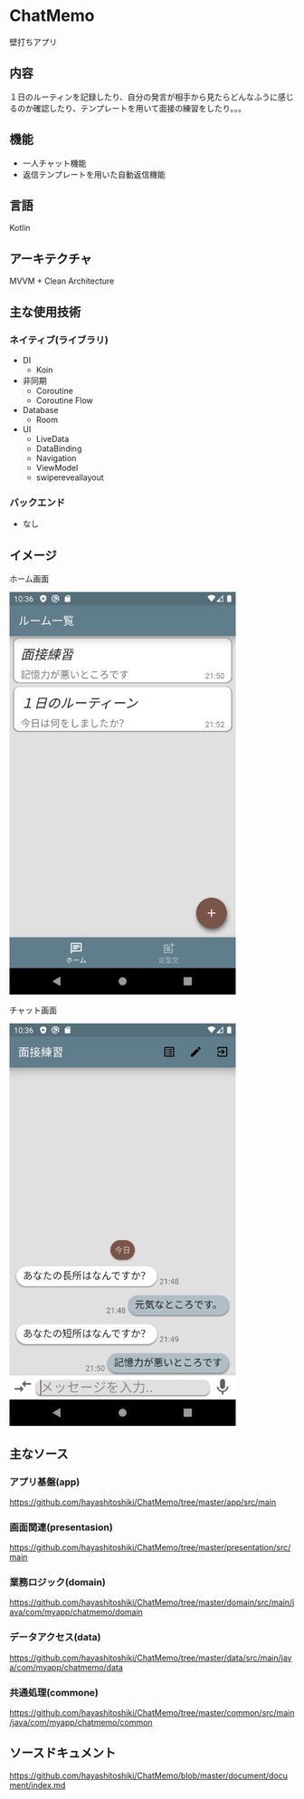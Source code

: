 # ChatMemo
壁打ちアプリ

## 内容
１日のルーティンを記録したり、自分の発言が相手から見たらどんなふうに感じるのか確認したり、テンプレートを用いて面接の練習をしたり。。。

## 機能
* 一人チャット機能
* 返信テンプレートを用いた自動返信機能
 
## 言語
Kotlin

## アーキテクチャ
MVVM + Clean Architecture

## 主な使用技術
###  ネイティブ(ライブラリ)
* DI
  * Koin
* 非同期
  * Coroutine
  * Coroutine Flow
* Database
  * Room
* UI
  * LiveData
  * DataBinding
  * Navigation
  * ViewModel
  * swipereveallayout

### バックエンド
* なし　


## イメージ
ホーム画面

<img src="https://github.com/hayashitoshiki/ChatMemo/blob/master/picture/Screenshot_home.png" width="400">  

チャット画面  

<img src="https://github.com/hayashitoshiki/ChatMemo/blob/master/picture/Screenshot_chat.png" width="400">  

## 主なソース

### アプリ基盤(app)
https://github.com/hayashitoshiki/ChatMemo/tree/master/app/src/main

### 画面関連(presentasion)
https://github.com/hayashitoshiki/ChatMemo/tree/master/presentation/src/main

### 業務ロジック(domain)
https://github.com/hayashitoshiki/ChatMemo/tree/master/domain/src/main/java/com/myapp/chatmemo/domain

### データアクセス(data)
https://github.com/hayashitoshiki/ChatMemo/tree/master/data/src/main/java/com/myapp/chatmemo/data

### 共通処理(commone)
https://github.com/hayashitoshiki/ChatMemo/tree/master/common/src/main/java/com/myapp/chatmemo/common

## ソースドキュメント
https://github.com/hayashitoshiki/ChatMemo/blob/master/document/document/index.md
